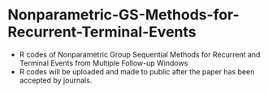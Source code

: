 # Nonparametric-GS-Methods-for-Recurrent-Terminal-Events
* R codes of Nonparametric Group Sequential Methods for Recurrent and Terminal Events from Multiple Follow-up Windows
* R codes will be uploaded and made to public after the paper has been accepted by journals.
